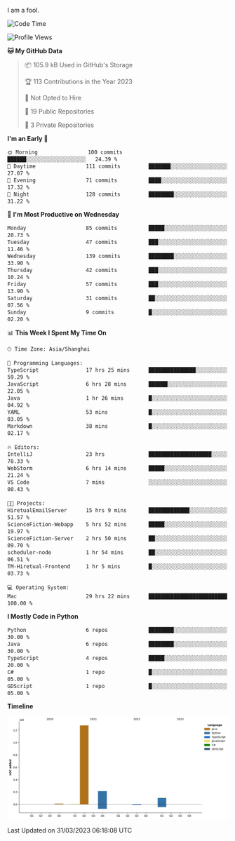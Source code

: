 I am a fool.

<!--START_SECTION:waka-->
![Code Time](http://img.shields.io/badge/Code%20Time-242%20hrs%2045%20mins-blue)

![Profile Views](http://img.shields.io/badge/Profile%20Views-1-blue)

**🐱 My GitHub Data** 

> 📦 105.9 kB Used in GitHub's Storage 
 > 
> 🏆 113 Contributions in the Year 2023
 > 
> 🚫 Not Opted to Hire
 > 
> 📜 19 Public Repositories 
 > 
> 🔑 3 Private Repositories 
 > 
**I'm an Early 🐤** 

```text
🌞 Morning                100 commits         ██████░░░░░░░░░░░░░░░░░░░   24.39 % 
🌆 Daytime                111 commits         ███████░░░░░░░░░░░░░░░░░░   27.07 % 
🌃 Evening                71 commits          ████░░░░░░░░░░░░░░░░░░░░░   17.32 % 
🌙 Night                  128 commits         ████████░░░░░░░░░░░░░░░░░   31.22 % 
```
📅 **I'm Most Productive on Wednesday** 

```text
Monday                   85 commits          █████░░░░░░░░░░░░░░░░░░░░   20.73 % 
Tuesday                  47 commits          ███░░░░░░░░░░░░░░░░░░░░░░   11.46 % 
Wednesday                139 commits         ████████░░░░░░░░░░░░░░░░░   33.90 % 
Thursday                 42 commits          ███░░░░░░░░░░░░░░░░░░░░░░   10.24 % 
Friday                   57 commits          ███░░░░░░░░░░░░░░░░░░░░░░   13.90 % 
Saturday                 31 commits          ██░░░░░░░░░░░░░░░░░░░░░░░   07.56 % 
Sunday                   9 commits           █░░░░░░░░░░░░░░░░░░░░░░░░   02.20 % 
```


📊 **This Week I Spent My Time On** 

```text
🕑︎ Time Zone: Asia/Shanghai

💬 Programming Languages: 
TypeScript               17 hrs 25 mins      ███████████████░░░░░░░░░░   59.29 % 
JavaScript               6 hrs 28 mins       ██████░░░░░░░░░░░░░░░░░░░   22.05 % 
Java                     1 hr 26 mins        █░░░░░░░░░░░░░░░░░░░░░░░░   04.92 % 
YAML                     53 mins             █░░░░░░░░░░░░░░░░░░░░░░░░   03.05 % 
Markdown                 38 mins             █░░░░░░░░░░░░░░░░░░░░░░░░   02.17 % 

🔥 Editors: 
IntelliJ                 23 hrs              ████████████████████░░░░░   78.33 % 
WebStorm                 6 hrs 14 mins       █████░░░░░░░░░░░░░░░░░░░░   21.24 % 
VS Code                  7 mins              ░░░░░░░░░░░░░░░░░░░░░░░░░   00.43 % 

🐱‍💻 Projects: 
HiretualEmailServer      15 hrs 9 mins       █████████████░░░░░░░░░░░░   51.57 % 
ScienceFiction-Webapp    5 hrs 52 mins       █████░░░░░░░░░░░░░░░░░░░░   19.97 % 
ScienceFiction-Server    2 hrs 50 mins       ██░░░░░░░░░░░░░░░░░░░░░░░   09.70 % 
scheduler-node           1 hr 54 mins        ██░░░░░░░░░░░░░░░░░░░░░░░   06.51 % 
TM-Hiretual-Frontend     1 hr 5 mins         █░░░░░░░░░░░░░░░░░░░░░░░░   03.73 % 

💻 Operating System: 
Mac                      29 hrs 22 mins      █████████████████████████   100.00 % 
```

**I Mostly Code in Python** 

```text
Python                   6 repos             ████████░░░░░░░░░░░░░░░░░   30.00 % 
Java                     6 repos             ████████░░░░░░░░░░░░░░░░░   30.00 % 
TypeScript               4 repos             █████░░░░░░░░░░░░░░░░░░░░   20.00 % 
C#                       1 repo              █░░░░░░░░░░░░░░░░░░░░░░░░   05.00 % 
GDScript                 1 repo              █░░░░░░░░░░░░░░░░░░░░░░░░   05.00 % 
```



**Timeline**

![Lines of Code chart](https://raw.githubusercontent.com/VeejaLiu/VeejaLiu/master/assets/bar_graph.png)


 Last Updated on 31/03/2023 06:18:08 UTC
<!--END_SECTION:waka-->

